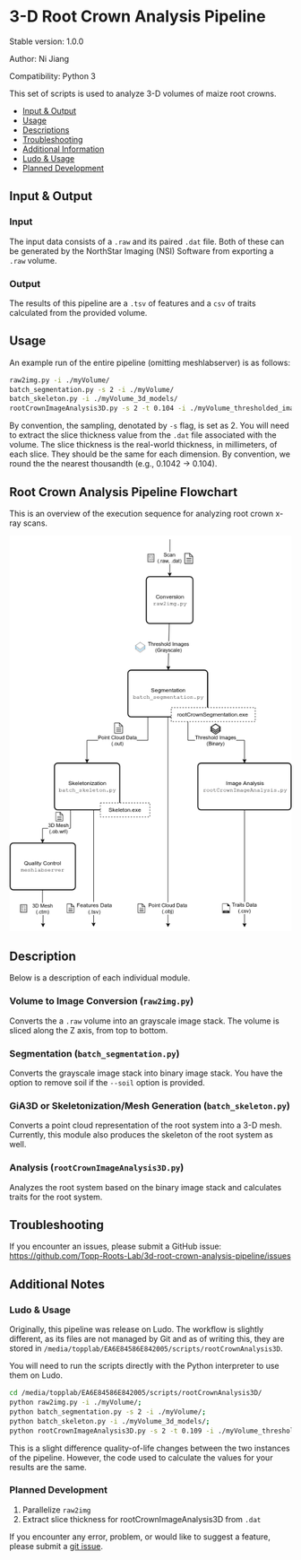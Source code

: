 # 3-D Root Crown Analysis Pipeline

Stable version: 1.0.0

Author: Ni Jiang

Compatibility: Python 3

This set of scripts is used to analyze 3-D volumes of maize root crowns.

- [Input & Output](#input-&-output)
- [Usage](#usage)
- [Descriptions](#description)
- [Troubleshooting](#troubleshooting)
- [Additional Information](#additional-information)
 - [Ludo & Usage](#ludo-usage)
 - [Planned Development](#planned-development)
## Input & Output

### Input

The input data consists of a `.raw` and its paired `.dat` file. Both of these
can be generated by the NorthStar Imaging (NSI) Software from exporting a
`.raw` volume.

### Output

The results of this pipeline are a `.tsv` of features and a `csv` of traits
calculated from the provided volume.

## Usage

An example run of the entire pipeline (omitting meshlabserver) is as follows:

```bash
raw2img.py -i ./myVolume/
batch_segmentation.py -s 2 -i ./myVolume/
batch_skeleton.py -i ./myVolume_3d_models/
rootCrownImageAnalysis3D.py -s 2 -t 0.104 -i ./myVolume_thresholded_images/
```

By convention, the sampling, denotated by `-s` flag, is set as 2.
You will need to extract the slice thickness value from the `.dat` file
associated with the volume. The slice thickness is the real-world thickness,
in millimeters, of each slice. They should be the same for each dimension.
By convention, we round the the nearest thousandth (e.g., 0.1042 -> 0.104).

## Root Crown Analysis Pipeline Flowchart

This is an overview of the execution sequence for analyzing root crown x-ray
scans.

<p align="center">
  <img alt="Root Crown Analysis Pipeline Flowchart" src="docs/img/root-crown-pipeline-flowchart.png">
</p>

## Description

Below is a description of each individual module.

### Volume to Image Conversion (`raw2img.py`)

Converts the a `.raw` volume into an grayscale image stack.
The volume is sliced along the Z axis, from top to bottom.

### Segmentation (`batch_segmentation.py`)

Converts the grayscale image stack into binary image stack. You have the option
to remove soil if the `--soil` option is provided.

### GiA3D or Skeletonization/Mesh Generation (`batch_skeleton.py`)

Converts a point cloud representation of the root system into a 3-D mesh.
Currently, this module also produces the skeleton of the root system as well.

### Analysis (`rootCrownImageAnalysis3D.py`)

Analyzes the root system based on the binary image stack and calculates traits
for the root system.

## Troubleshooting

If you encounter an issues, please submit a GitHub issue: https://github.com/Topp-Roots-Lab/3d-root-crown-analysis-pipeline/issues

## Additional Notes

### Ludo & Usage 

Originally, this pipeline was release on Ludo. The workflow is slightly different,
as its files are not managed by Git and as of writing this, they are stored in
`/media/topplab/EA6E84586E842005/scripts/rootCrownAnalysis3D`.

You will need to run the scripts directly with the Python interpreter to use
them on Ludo.

```bash
cd /media/topplab/EA6E84586E842005/scripts/rootCrownAnalysis3D/
python raw2img.py -i ./myVolume/;
python batch_segmentation.py -s 2 -i ./myVolume/;
python batch_skeleton.py -i ./myVolume_3d_models/;
python rootCrownImageAnalysis3D.py -s 2 -t 0.109 -i ./myVolume_thresholded_images/
```

This is a slight difference quality-of-life changes between the two instances of
the pipeline. However, the code used to calculate the values for your results are
the same.

### Planned Development

1. Parallelize `raw2img`
2. Extract slice thickness for rootCrownImageAnalysis3D from `.dat`

If you encounter any error, problem, or would like to suggest a feature, please submit a [git issue](https://github.com/Topp-Roots-Lab/3d-root-crown-analysis-pipeline/issues).